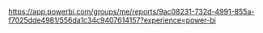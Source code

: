 https://app.powerbi.com/groups/me/reports/9ac08231-732d-4991-855a-f7025dde4981/556da1c34c9407614157?experience=power-bi
